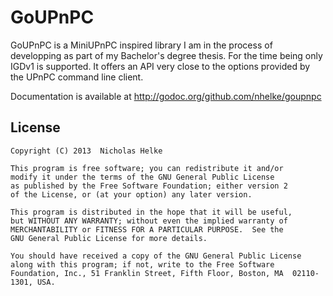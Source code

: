 GoUPnPC
=======

GoUPnPC is a MiniUPnPC inspired library I am in the process of developping as
part of my Bachelor's degree thesis. For the time being only IGDv1 is supported.
It offers an API very close to the options provided by the UPnPC command line
client.

Documentation is available at <http://godoc.org/github.com/nhelke/goupnpc>

License
-------

    Copyright (C) 2013  Nicholas Helke
    
    This program is free software; you can redistribute it and/or
    modify it under the terms of the GNU General Public License
    as published by the Free Software Foundation; either version 2
    of the License, or (at your option) any later version.
    
    This program is distributed in the hope that it will be useful,
    but WITHOUT ANY WARRANTY; without even the implied warranty of
    MERCHANTABILITY or FITNESS FOR A PARTICULAR PURPOSE.  See the
    GNU General Public License for more details.
    
    You should have received a copy of the GNU General Public License
    along with this program; if not, write to the Free Software
    Foundation, Inc., 51 Franklin Street, Fifth Floor, Boston, MA  02110-1301, USA.

